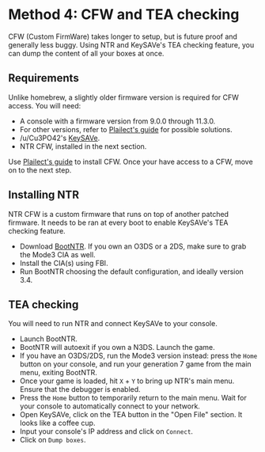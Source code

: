 # Method 4: CFW and TEA checking

CFW (Custom FirmWare) takes longer to setup, but is future proof and generally less buggy. Using NTR and KeySAVe's TEA checking feature, you can dump the content of all your boxes at once.

## Requirements

Unlike homebrew, a slightly older firmware version is required for CFW access. You will need:

*   A console with a firmware version from 9.0.0 through 11.3.0.
*   For other versions, refer to [Plailect's guide](https://3ds.guide/) for possible solutions.
*   /u/Cu3PO42's [KeySAVe](https://github.com/Cu3PO42/KeySAVe/releases).
*   NTR CFW, installed in the next section.

Use [Plailect's guide](https://3ds.guide/) to install CFW. Once your have access to a CFW, move on to the next step.

## Installing NTR

NTR CFW is a custom firmware that runs on top of another patched firmware. It needs to be ran at every boot to enable KeySAVe's TEA checking feature.

*   Download [BootNTR](https://github.com/Nanquitas/BootNTR/releases). If you own an O3DS or a 2DS, make sure to grab the Mode3 CIA as well.
*   Install the CIA(s) using FBI.
*   Run BootNTR choosing the default configuration, and ideally version 3.4.

## TEA checking

You will need to run NTR and connect KeySAVe to your console.

*   Launch BootNTR.
*   BootNTR will autoexit if you own a N3DS. Launch the game.
*   If you have an O3DS/2DS, run the Mode3 version instead: press the `Home` button on your console, and run your generation 7 game from the main menu, exiting BootNTR.
*   Once your game is loaded, hit `X` + `Y` to bring up NTR's main menu. Ensure that the debugger is enabled.
*   Press the `Home` button to temporarily return to the main menu. Wait for your console to automatically connect to your network.
*   Open KeySAVe, click on the TEA button in the "Open File" section. It looks like a coffee cup.
*   Input your console's IP address and click on `Connect`.
*   Click on `Dump boxes`.
